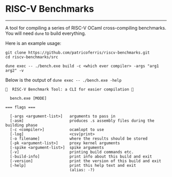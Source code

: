 # RISC-V Benchmarks
-------------------

A tool for compiling a series of RISC-V OCaml cross-compiling benchmarks. You will need `dune` to build everything. 

Here is an example usage: 

```
git clone https://github.com/patricoferris/riscv-benchmarks.git
cd riscv-benchmarks/src 

dune exec -- ./bench.exe build -c <which ever compiler> -args "arg1 arg2" -v
```

Below is the output of `dune exec -- ./bench.exe -help`

```
🐫  RISC-V Benchmark Tool: a CLI for easier compilation 🐫

  bench.exe [MODE]

=== flags ===

  [-args <argument-list>]   arguments to pass in
  [-asm]                    produces .s assembly files during the building phase
  [-c <compiler>]           ocamlopt to use
  [-log]                    <csv|print>
  [-o filename]             where the results should be stored
  [-pk <argument-list>]     proxy kernel arguments
  [-spike <argument-list>]  spike arguments
  [-v]                      printing build commands etc.
  [-build-info]             print info about this build and exit
  [-version]                print the version of this build and exit
  [-help]                   print this help text and exit
                            (alias: -?)
```